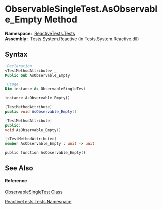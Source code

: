 # ObservableSingleTest.AsObservable\_Empty Method

**Namespace:**  [ReactiveTests.Tests](ReactiveTests.Tests\ReactiveTests.Tests.md)  
**Assembly:**  Tests.System.Reactive (in Tests.System.Reactive.dll)

## Syntax

```vb
'Declaration
<TestMethodAttribute> _
Public Sub AsObservable_Empty
```

```vb
'Usage
Dim instance As ObservableSingleTest

instance.AsObservable_Empty()
```

```csharp
[TestMethodAttribute]
public void AsObservable_Empty()
```

```c++
[TestMethodAttribute]
public:
void AsObservable_Empty()
```

```fsharp
[<TestMethodAttribute>]
member AsObservable_Empty : unit -> unit 
```

```jscript
public function AsObservable_Empty()
```

## See Also

#### Reference

[ObservableSingleTest Class](ObservableSingleTest\ObservableSingleTest.md)

[ReactiveTests.Tests Namespace](ReactiveTests.Tests\ReactiveTests.Tests.md)
